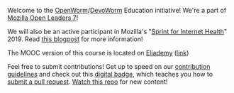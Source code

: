 Welcome to the [OpenWorm](http://openworm.org)/[DevoWorm](http://devoworm.weebly.com) Education initiative! We're a part of [Mozilla Open Leaders 7](https://medium.com/read-write-participate/meet-our-7th-cohort-of-open-leaders-326ac888467e)!  

We will also be an active participant in Mozilla's "[Sprint for Internet Health](https://foundation.mozilla.org/en/opportunity/open-events-guide/about-the-2019-sprint-for-internet-health/)" 2019. Read [this blogpost](http://syntheticdaisies.blogspot.com/2019/04/open-leaders-7-is-almost-finished-join.html) for more information!

The MOOC version of this course is located on [Eliademy](https://eliademy.com/)   ([link](https://eliademy.com/app/a/courses/bdb7b0a934)) 

Feel free to submit contributions! Get up to speed on our [contribution guidelines](https://github.com/devoworm/OW-DW-Education/blob/master/contribution-guidelines.md) and check out this [digital badge]( https://www.badgelist.com/OpenWorm/Sprint-for-Internet-Health-Participation), which teaches you how to [submit a pull request](https://help.github.com/en/desktop/contributing-to-projects/creating-a-pull-request). [Watch this repo](https://help.github.com/en/articles/watching-and-unwatching-repositories) for new content!

